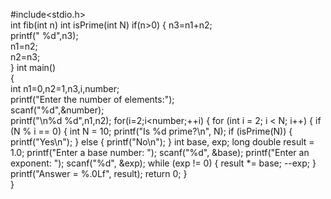 #include<stdio.h>   
int fib(int n)
int isPrime(int N)
if(n>0)
{
  n3=n1+n2;    
  printf(" %d",n3);    
  n1=n2;    
  n2=n3;    
}
int main()    
{    
 int n1=0,n2=1,n3,i,number;    
 printf("Enter the number of elements:");    
 scanf("%d",&number);    
 printf("\n%d %d",n1,n2);
 for(i=2;i<number;++i)
 {
    for (int i = 2; i < N; i++) {
        if (N % i == 0) {
         int N = 10;
    printf("Is %d prime?\n", N);
    if (isPrime(N)) {
        printf("Yes\n");
    }
    else {
        printf("No\n");
    }
    int base, exp;
    long double result = 1.0;
    printf("Enter a base number: ");
    scanf("%d", &base);
    printf("Enter an exponent: ");
    scanf("%d", &exp);
    while (exp != 0) {
        result *= base;
        --exp;
    }
    printf("Answer = %.0Lf", result);
    return 0;
     }  
     }
        


